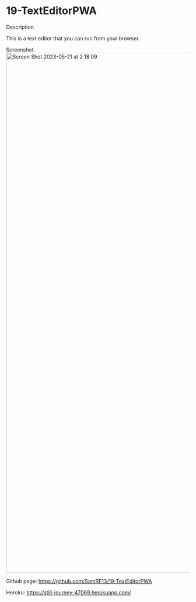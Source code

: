 # 19-TextEditorPWA

Description

This is a text editor that you can run from your browser.




Screenshot. <img width="1421" alt="Screen Shot 2023-05-21 at 2 18 09" src="https://github.com/SamRF13/19-TextEditorPWA/assets/117396618/f3ded3c9-e034-4e11-b8aa-85ace0ffa112">


Github page:
https://github.com/SamRF13/19-TextEditorPWA

Heroku:
https://still-journey-47069.herokuapp.com/
